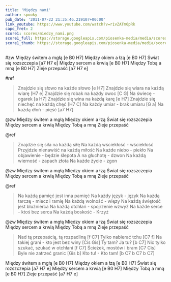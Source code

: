 ```yaml
---
title: 'Między nami'
author: spooky
pub_date: '2011-07-22 21:35:46.219107+00:00'
link_youtube: https://www.youtube.com/watch?v=r1vZATm6pRk
capo_fret: 2
score1: scores/miedzy_nami.png
score1_full: https://storage.googleapis.com/piosenka-media/media/scores/miedzy_nami.png
score1_thumb: https://storage.googleapis.com/piosenka-media/media/scores/miedzy_nami.png.180x0_q85_upscale.jpg
---
```


#zw
Między świtem a mgłą [e B0 H7]
Między okiem a łzą [e B0 H7]
Świat się rozszczepia [a7 H7 e]
Między sercem a krwią [e B0 H7]
Między Tobą a mną  [e B0 H7]
Zieje przepaść [a7 H7 e]

#ref
>Znajdzie się słowo na każde słowo [e H7]
>Znajdzie się wiara na każdą wiarę [H7 e]
>Znajdzie się robak na każdy owoc [C G]
>Na świecę - ogarek [a H7]
>Znajdzie się wina na każdą karę [e H7]
>Znajdzie się niechęć na każdą chęć [H7 C]
>Na każdy umiar - brak umiaru [G a]
>Na każdą dłoń - pięść [a7 H7]

@zw
Między świtem a mgłą
Między okiem a łzą
Świat się rozszczepia
Między sercem a krwią
Między Tobą a mną 
Zieje przepaść

@ref
>Znajdzie się siła na każdą siłę
>Na każdą wściekłość - wściekłość
>Przyjdzie nienawiść na każdą miłość
>Na każde niebo - piekło
>Na objawienie - będzie ślepota
>A na głuchotę - dzwon
>Na każdą wierność - zapach złota
>Na każde życie - zgon

@zw
Między świtem a mgłą
Między okiem a łzą
Świat się rozszczepia
Między sercem a krwią
Między Tobą a mną 
Zieje przepaść

@ref
>Na każdą pamięć jest inna pamięć
>Na każdy język - język
>Na każdą tarczę - miecz i ramię
>Na każdą wolność - więzy
>Na każdą świętość jest bluźnierca
>Na każdą otchłań - spojrzenie wzwyż
>Na każde serce - ktoś bez serca
>Na każdą boskość - Krzyż

@zw
Między świtem a mgłą
Między okiem a łzą
Świat się rozszczepia
Między sercem a krwią
Między Tobą a mną 
Zieje przepaść

>Nad tą przepaścią, tą rozpadliną [f C7]
>Tylko nabierać tchu [C7 f]
>Na takiej grani - kto jest bez winy [Cis Gis]
>Ty tam? Ja tu? [b C7]
>Nic tylko szukać, szukać w otchłani [f C7]
>Ścieżek, mostów i bram [C7 Cis]
>Byle nie zatrzeć granic [Gis b]
>Kto tu! - Kto tam! [b C7 b C7 b C7]

Między świtem a mgłą [e B0 H7]
Między okiem a łzą [e B0 H7]
Świat się rozszczepia [a7 H7 e]
Między sercem a krwią [e B0 H7]
Między Tobą a mną  [e B0 H7]
Zieje przepaść [a7 H7 e]